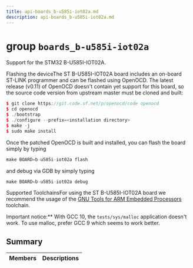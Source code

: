```yaml
---
title: api-boards_b-u585i-iot02a.md
description: api-boards_b-u585i-iot02a.md
---
```

# group `boards_b-u585i-iot02a` 

Support for the STM32 B-U585I-IOT02A.

Flashing the deviceThe ST B-U585I-IOT02A board includes an on-board ST-LINK programmer and can be flashed using OpenOCD. The latest release (v0.11) of OpenOCD doesn't contain yet support for this board, so the source code version from upstream master must be cloned and built:

```cpp
$ git clone https://git.code.sf.net/p/openocd/code openocd
$ cd openocd
$ ./bootstrap
$ ./configure --prefix=<installation directory>
$ make -j
$ sudo make install
```

Once the patched OpenOCD is built and installed, you can flash the board simply by typing

```cpp
make BOARD=b-u585i-iot02a flash
```

and debug via GDB by simply typing 
```cpp
make BOARD=b-u585i-iot02a debug
```

Supported ToolchainsFor using the ST B-U585I-IOT02A board we recommend the usage of the [GNU Tools for ARM Embedded Processors](https://launchpad.net/gcc-arm-embedded) toolchain.

Important notice:** With GCC 10, the `tests/sys/malloc` application doesn't work. To use malloc, prefer GCC 9 which seems to work better.

## Summary

 Members                        | Descriptions                                
--------------------------------|---------------------------------------------

